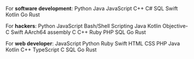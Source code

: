 
For **software development**:
Python
Java
JavaScript
C++
C#
SQL
Swift
Kotlin
Go
Rust


For **hackers**:
Python
JavaScript
Bash/Shell Scripting
Java
Kotlin
Objective-C
Swift
AArch64 assembly
C
C++
Ruby
PHP
SQL
Go
Rust

For **web developer**:
JavaScript
Python
Ruby
Swift
HTML
CSS
PHP
Java
Kotlin
C++
TypeScript
C
SQL
Go
Rust
